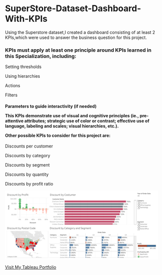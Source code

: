 # SuperStore-Dataset-Dashboard-With-KPIs
Using the Superstore dataset,I created a dashboard consisting of at least 2 KPIs,which were used to answer the business question for this project. 

<h3>
KPIs must apply at least one principle around KPIs learned in this Specialization, including:
</h3>

  <p>
  Setting thresholds

  Using hierarchies

  Actions

  Filters
  </p>
  
  <h4>
  
Parameters to guide interactivity (if needed) 
  

This KPIs demonstrate use of visual and cognitive principles (ie., pre-attentive attributes; strategic use of color or contrast; effective use of language, labeling and scales; visual hierarchies, etc.).
 

Other possible KPIs to consider for this project are: 
  </h4>
  
  <p>
  Discounts per customer

  Discounts by category

  Discounts by segment

  Discounts by quantity

  Discounts by profit ratio
  </p>


<p align="center">
<img src="https://github.com/kedibeki/SuperStore-Dataset-Dashboard-With-KPIs-/blob/main/SuperStore%20Dataset%20(Dashboard%20With%20KPIs).png" alt=""/>
</p>


[Visit My Tableau Portfolio](https://public.tableau.com/views/SuperStoreDatasetDashboardWithKPIs/Dashboard1?:language=en-US&:display_count=n&:origin=viz_share_link)

